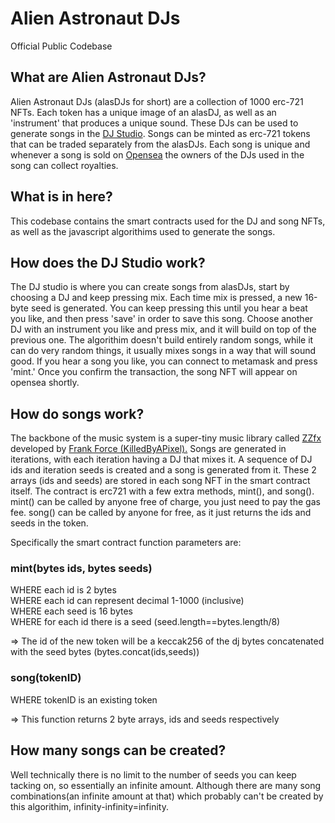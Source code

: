 # Alien Astronaut DJs 
Official Public Codebase  
 
## What are Alien Astronaut DJs? 
Alien Astronaut DJs (alasDJs for short) are a collection of 1000 erc-721 NFTs. Each token has a unique image of an alasDJ, as well as an 'instrument' that produces a unique sound. These DJs can be used to generate songs in the [DJ Studio](https://alasdj.com/studio). Songs can be minted as erc-721 tokens that can be traded separately from the alasDJs. Each song is unique and whenever a song is sold on [Opensea](https://opensea.io/) the owners of the DJs used in the song can collect royalties.  
 
## What is in here? 
This codebase contains the smart contracts used for the DJ and song NFTs, as well as the javascript algorithims used to generate the songs. 

## How does the DJ Studio work?
The DJ studio is where you can create songs from alasDJs, start by choosing a DJ and keep pressing mix. Each time mix is pressed, a new 16-byte seed is generated. You can keep pressing this until you hear a beat you like, and then press 'save' in order to save this song. Choose another DJ with an instrument you like and press mix, and it will build on top of the previous one. The algorithim doesn't build entirely random songs, while it can do very random things, it usually mixes songs in a way that will sound good. If you hear a song you like, you can connect to metamask and press 'mint.' Once you confirm the transaction, the song NFT will appear on opensea shortly. 

## How do songs work?
The backbone of the music system is a super-tiny music library called [ZZfx](https://github.com/KilledByAPixel/ZzFX) developed by [Frank Force (KilledByAPixel).](https://twitter.com/KilledByAPixel) Songs are generated in iterations, with each iteration having a DJ that mixes it. A sequence of DJ ids and iteration seeds is created and a song is generated from it. These 2 arrays (ids and seeds) are stored in each song NFT in the smart contract itself. The contract is erc721 with a few extra methods, mint(), and song(). mint() can be called by anyone free of charge, you just need to pay the gas fee. song() can be called by anyone for free, as it just returns the ids and seeds in the token.  
 
Specifically the smart contract function parameters are:  
### mint(bytes ids, bytes seeds)   
WHERE each id is 2 bytes  
WHERE each id can represent decimal 1-1000 (inclusive)  
WHERE each seed is 16 bytes  
WHERE for each id there is a seed (seed.length==bytes.length/8)  
 
=> The id of the new token will be a keccak256 of the dj bytes concatenated with the seed bytes (bytes.concat(ids,seeds)) 
 
### song(tokenID) 
WHERE tokenID is an existing token 
 
=> This function returns 2 byte arrays, ids and seeds respectively 

## How many songs can be created?
Well technically there is no limit to the number of seeds you can keep tacking on, so essentially an infinite amount. Although there are many song combinations(an infinite amount at that) which probably can't be created by this algorithim, infinity-infinity=infinity. 
